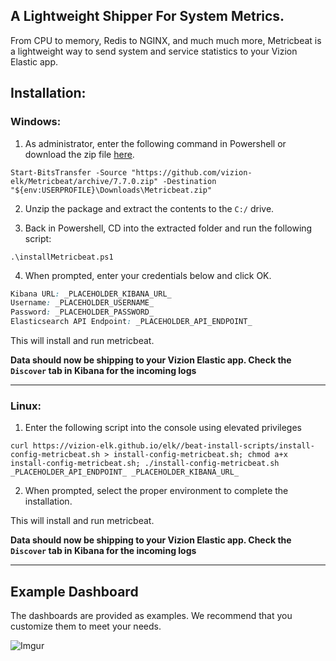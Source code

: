 ## A Lightweight Shipper For System Metrics.

From CPU to memory, Redis to NGINX, and much much more, Metricbeat is a lightweight way to send system and service statistics to your Vizion Elastic app.

## Installation:

### Windows:

1) As administrator, enter the following command in Powershell or download the zip file [here](https://github.com/vizion-elk/Metricbeat/archive/7.7.0.zip).

```
Start-BitsTransfer -Source "https://github.com/vizion-elk/Metricbeat/archive/7.7.0.zip" -Destination "${env:USERPROFILE}\Downloads\Metricbeat.zip"
```

2) Unzip the package and extract the contents to the `C:/` drive.

3) Back in Powershell, CD into the extracted folder and run the following script:

```
.\installMetricbeat.ps1
```

4) When prompted, enter your credentials below and click OK.

```css
Kibana URL: _PLACEHOLDER_KIBANA_URL_
Username: _PLACEHOLDER_USERNAME_
Password: _PLACEHOLDER_PASSWORD_
Elasticsearch API Endpoint: _PLACEHOLDER_API_ENDPOINT_
```

This will install and run metricbeat.

**Data should now be shipping to your Vizion Elastic app. Check the ```Discover``` tab in Kibana for the incoming logs**

<hr>

### Linux:

1) Enter the following script into the console using elevated privileges

````Linux
curl https://vizion-elk.github.io/elk//beat-install-scripts/install-config-metricbeat.sh > install-config-metricbeat.sh; chmod a+x  install-config-metricbeat.sh; ./install-config-metricbeat.sh _PLACEHOLDER_API_ENDPOINT_ _PLACEHOLDER_KIBANA_URL_
````
    
2) When prompted, select the proper environment to complete the installation.

This will install and run metricbeat.

**Data should now be shipping to your Vizion Elastic app. Check the ```Discover``` tab in Kibana for the incoming logs**

<hr>

## Example Dashboard

The dashboards are provided as examples. We recommend that you customize them to meet your needs.

![Imgur](https://imgur.com/lDxTuV4.jpg)























